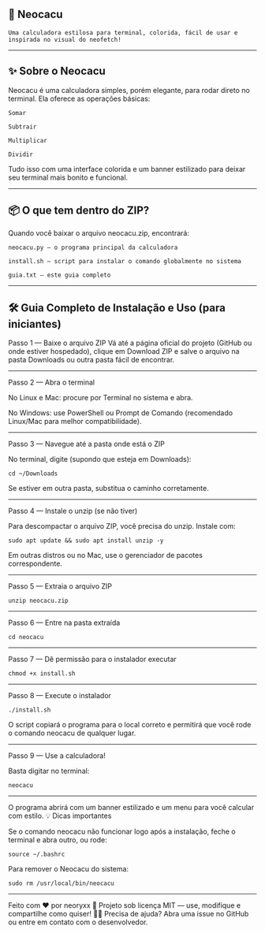 ## 🚀 Neocacu

    Uma calculadora estilosa para terminal, colorida, fácil de usar e inspirada no visual do neofetch!

---

## ✨ Sobre o Neocacu

Neocacu é uma calculadora simples, porém elegante, para rodar direto no terminal. Ela oferece as operações básicas:

    Somar

    Subtrair

    Multiplicar

    Dividir

Tudo isso com uma interface colorida e um banner estilizado para deixar seu terminal mais bonito e funcional.

---

## 📦 O que tem dentro do ZIP?

Quando você baixar o arquivo neocacu.zip, encontrará:

    neocacu.py — o programa principal da calculadora

    install.sh — script para instalar o comando globalmente no sistema

    guia.txt — este guia completo

---

## 🛠️ Guia Completo de Instalação e Uso (para iniciantes)
Passo 1 — Baixe o arquivo ZIP
Vá até a página oficial do projeto (GitHub ou onde estiver hospedado), clique em Download ZIP e salve o arquivo na pasta Downloads ou outra pasta fácil de encontrar.

---

Passo 2 — Abra o terminal

No Linux e Mac: procure por Terminal no sistema e abra.

No Windows: use PowerShell ou Prompt de Comando (recomendado Linux/Mac para melhor compatibilidade).

---

Passo 3 — Navegue até a pasta onde está o ZIP

No terminal, digite (supondo que esteja em Downloads):

    cd ~/Downloads

Se estiver em outra pasta, substitua o caminho corretamente.

---

Passo 4 — Instale o unzip (se não tiver)

Para descompactar o arquivo ZIP, você precisa do unzip. Instale com:

    sudo apt update && sudo apt install unzip -y

Em outras distros ou no Mac, use o gerenciador de pacotes correspondente.

---

Passo 5 — Extraia o arquivo ZIP

    unzip neocacu.zip

---

Passo 6 — Entre na pasta extraída

    cd neocacu

---

Passo 7 — Dê permissão para o instalador executar

    chmod +x install.sh

---

Passo 8 — Execute o instalador

    ./install.sh

O script copiará o programa para o local correto e permitirá que você rode o comando neocacu de qualquer lugar.

---

Passo 9 — Use a calculadora!

Basta digitar no terminal:

    neocacu

---

O programa abrirá com um banner estilizado e um menu para você calcular com estilo.
💡 Dicas importantes

Se o comando neocacu não funcionar logo após a instalação, feche o terminal e abra outro, ou rode:

    source ~/.bashrc

Para remover o Neocacu do sistema:

    sudo rm /usr/local/bin/neocacu

---

Feito com ❤️ por neoryxx
📄 Projeto sob licença MIT — use, modifique e compartilhe como quiser!
🙋‍♂️ Precisa de ajuda? Abra uma issue no GitHub ou entre em contato com o desenvolvedor.
